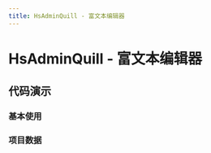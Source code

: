 ```yaml
---
title: HsAdminQuill - 富文本编辑器
---
```


# HsAdminQuill - 富文本编辑器

## 代码演示

### 基本使用

<code src="../demos/base.tsx"  background="var(--main-bg-color)" oldtitle="基本使用"></code>

### 项目数据

<code src="../demos/project.tsx"  background="var(--main-bg-color)" oldtitle="基本使用"></code>
